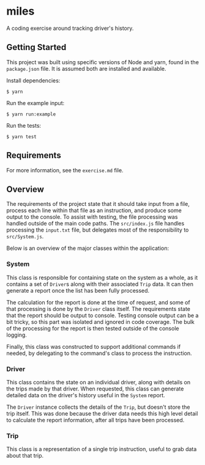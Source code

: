 # miles

A coding exercise around tracking driver's history.

## Getting Started

This project was built using specific versions of Node and yarn, found in the `package.json` file. It is assumed both are installed and available.

Install dependencies:

```
$ yarn
```

Run the example input:

```
$ yarn run:example
```

Run the tests:

```
$ yarn test
```

## Requirements

For more information, see the `exercise.md` file.

## Overview

The requirements of the project state that it should take input from a file, process each line within that file as an instruction, and produce some output to the console. To assist with testing, the file processing was handled outside of the main code paths. The `src/index.js` file handles processing the `input.txt` file, but delegates most of the responsibility to `src/System.js`.

Below is an overview of the major classes within the application:

### System

This class is responsible for containing state on the system as a whole, as it contains a set of `Driver`s along with their associated `Trip` data. It can then generate a report once the list has been fully processed.

The calculation for the report is done at the time of request, and some of that processing is done by the `Driver` class itself. The requirements state that the report should be output to console. Testing console output can be a bit tricky, so this part was isolated and ignored in code coverage. The bulk of the processing for the report is then tested outside of the console logging.

Finally, this class was constructed to support additional commands if needed, by delegating to the command's class to process the instruction.

### Driver

This class contains the state on an individual driver, along with details on the trips made by that driver. When requested, this class can generate detailed data on the driver's history useful in the `System` report.

The `Driver` instance collects the details of the `Trip`, but doesn't store the trip itself. This was done because the driver data needs this high level detail to calculate the report information, after all trips have been processed.

### Trip

This class is a representation of a single trip instruction, useful to grab data about that trip.
